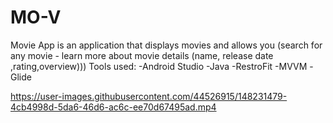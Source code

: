 # MO-V
Movie App is an application that displays movies and allows you (search for any movie - learn more about movie details (name, release date ,rating,overview)))
Tools used:
  -Android Studio
  -Java
  -RestroFit
  -MVVM
  -Glide



  

https://user-images.githubusercontent.com/44526915/148231479-4cb4998d-5da6-46d6-ac6c-ee70d67495ad.mp4



